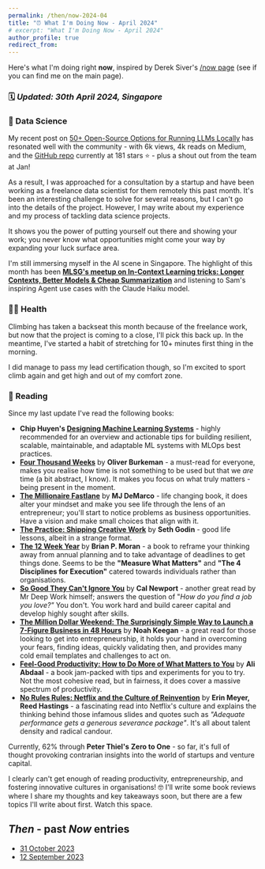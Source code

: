 ```yaml
---
permalink: /then/now-2024-04
title: "⏰ What I'm Doing Now - April 2024"
# excerpt: "What I'm Doing Now - April 2024"
author_profile: true
redirect_from: 
---
```


Here's what I'm doing right **now**, inspired by Derek Siver's [/now page](https://nownownow.com/about) (see if you can find me on the main page).

### 🗓️ *Updated: 30th April 2024, Singapore*

### 🧠 Data Science

My recent post on [50+ Open-Source Options for Running LLMs Locally](https://medium.com/p/db1ec6f5a54f) has resonated well with the community - with 6k views, 4k reads on Medium, and the [GitHub repo](https://github.com/vince-lam/awesome-local-llms) currently at 181 stars ⭐ - plus a shout out from the team at Jan!

As a result, I was approached for a consultation by a startup and have been working as a freelance data scientist for them remotely this past month. It's been an interesting challenge to solve for several reasons, but I can't go into the details of the project. However, I may write about my experience and my process of tackling data science projects.

It shows you the power of putting yourself out there and showing your work; you never know what opportunities might come your way by expanding your luck surface area.

I'm still immersing myself in the AI scene in Singapore. The highlight of this month has been **[MLSG's meetup on In-Context Learning tricks: Longer Contexts, Better Models & Cheap Summarization](https://www.meetup.com/machine-learning-singapore/events/300369566)** and listening to Sam's inspiring Agent use cases with the Claude Haiku model.

### 🏃‍♂️ Health

Climbing has taken a backseat this month because of the freelance work, but now that the project is coming to a close, I'll pick this back up. In the meantime, I've started a habit of stretching for 10+ minutes first thing in the morning.

I did manage to pass my lead certification though, so I'm excited to sport climb again and get high and out of my comfort zone.

### 📖 Reading

Since my last update I've read the following books:

- **Chip Huyen's [Designing Machine Learning Systems](https://www.goodreads.com/en/book/show/60715378)** - highly recommended for an overview and actionable tips for building resilient, scalable, maintainable, and adaptable ML systems with MLOps best practices.
- **[Four Thousand Weeks](https://www.goodreads.com/en/book/show/54785515)** by **Oliver Burkeman** - a must-read for everyone, makes you realise how time is not something to be used but that we *are* time (a bit abstract, I know). It makes you focus on what truly matters - being present in the moment.
- **[The Millionaire Fastlane](https://www.goodreads.com/en/book/show/18872437)** by **MJ DeMarco** - life changing book, it does alter your mindset and make you see life through the lens of an entrepreneur; you'll start to notice problems as business opportunities. Have a vision and make small choices that align with it.
- **[The Practice: Shipping Creative Work](https://www.goodreads.com/en/book/show/53479927)** by **Seth Godin** - good life lessons, albeit in a strange format.
- **[The 12 Week Year](https://www.goodreads.com/en/book/show/10009377)** by **Brian P. Moran** - a book to reframe your thinking away from annual planning and to take advantage of deadlines to get things done. Seems to be the **"Measure What Matters"** and **"The 4 Disciplines for Execution"** catered towards individuals rather than organisations.
- **[So Good They Can't Ignore You](https://www.goodreads.com/book/show/13525945-so-good-they-can-t-ignore-you)** by **Cal Newport** - another great read by Mr Deep Work himself; answers the question of "*How do you find a job you love?"* You don't. You work hard and build career capital and develop highly sought after skills.
- **[The Million Dollar Weekend: The Surprisingly Simple Way to Launch a 7-Figure Business in 48 Hours](https://www.goodreads.com/en/book/show/145624504)** by **Noah Keegan** - a great read for those looking to get into entrepreneurship, it holds your hand in overcoming your fears, finding ideas, quickly validating then, and provides many cold email templates and challenges to act on.
- **[Feel-Good Productivity: How to Do More of What Matters to You](https://www.goodreads.com/en/book/show/142402923)** by **Ali Abdaal** - a book jam-packed with tips and experiments for you to try. Not the most cohesive read, but in fairness, it does cover a massive spectrum of productivity.
- **[No Rules Rules: Netflix and the Culture of Reinvention](https://www.goodreads.com/en/book/show/49099937)** by **Erin Meyer, Reed Hastings** - a fascinating read into Netflix's culture and explains the thinking behind those infamous slides and quotes such as *"Adequate performance gets a generous severance package"*. It's all about talent density and radical candour.

Currently, 62% through **Peter Thiel's** **Zero to One** - so far, it's full of thought provoking contrarian insights into the world of startups and venture capital.

I clearly can't get enough of reading productivity, entrepreneurship, and fostering innovative cultures in organisations! 🤓 I'll write some book reviews where I share my thoughts and key takeaways soon, but there are a few topics I'll write about first. Watch this space.

## *Then* - past *Now* entries

* [31 October 2023](/then/now-2023-10)
* [12 September 2023](/then/now-2023-09)
